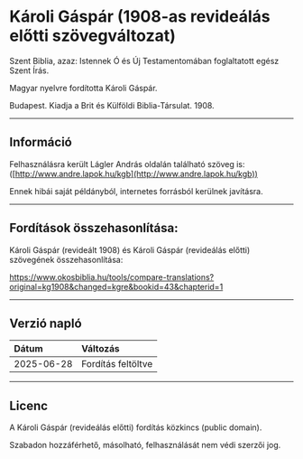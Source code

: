 # Károli Gáspár (1908-as revideálás előtti szövegváltozat)

Szent Biblia, azaz: Istennek Ó és Új Testamentomában foglaltatott egész Szent Írás.

Magyar nyelvre fordította Károli Gáspár.

Budapest. Kiadja a Brit és Külföldi Biblia-Társulat. 1908.

---

## Információ

Felhasználásra került Lágler András oldalán található szöveg is: ([http://www.andre.lapok.hu/kgb](http://www.andre.lapok.hu/kgb))

Ennek hibái saját példányból, internetes forrásból kerülnek javításra.

---

## Fordítások összehasonlítása:

Károli Gáspár (revideált 1908) és Károli Gáspár (revideálás előtti) szövegének összehasonlítása:

https://www.okosbiblia.hu/tools/compare-translations?original=kg1908&changed=kgre&bookid=43&chapterid=1

---

## Verzió napló

| Dátum      | Változás           |
| :--------- | :----------------- |
| 2025-06-28 | Fordítás feltöltve |

---

## Licenc

A Károli Gáspár (revideálás előtti) fordítás közkincs (public domain).

Szabadon hozzáférhető, másolható, felhasználását nem védi szerzői jog.
